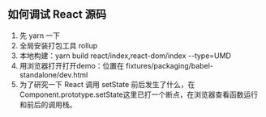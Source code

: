 ## 如何调试 React 源码
1. 先 yarn 一下
2. 全局安装打包工具 rollup
3. 本地构建：yarn build react/index,react-dom/index --type=UMD
4. 用浏览器打开打开demo：位置在 fixtures/packaging/babel-standalone/dev.html
5. 为了研究一下 React 调用 setState 前后发生了什么，在Component.prototype.setState这里已打一个断点，在浏览器查看函数运行和前后的调用栈。
